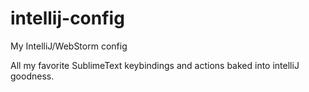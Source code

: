 # intellij-config
My IntelliJ/WebStorm config

All my favorite SublimeText keybindings and actions baked into intelliJ goodness.
